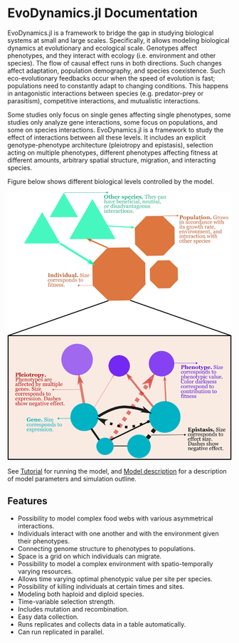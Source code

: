 # EvoDynamics.jl Documentation

EvoDynamics.jl is a framework to bridge the gap in studying biological systems at small and large scales. Specifically, it allows modeling biological dynamics at evolutionary and ecological scale. Genotypes affect phenotypes, and they interact with ecology (i.e. environment and other species). The flow of causal effect runs in both directions. Such changes affect adaptation, population demography, and species coexistence. Such eco-evolutionary feedbacks occur when the speed of evolution is fast; populations need to constantly adapt to changing conditions. This happens in antagonistic interactions between species (e.g. predator-prey or parasitism), competitive interactions, and mutualistic interactions.  

Some studies only focus on single genes affecting single phenotypes, some studies only analyze gene interactions, some focus on populations, and some on species interactions. EvoDynamics.jl is a framework to study the effect of interactions between all these levels. It includes an explicit genotype-phenotype architecture (pleiotropy and epistasis), selection acting on multiple phenotypes, different phenotypes affecting fitness at different amounts, arbitrary spatial structure, migration, and interacting species.

Figure below shows different biological levels controlled by the model.

![Fig. 1. __Model structure.__](struct.png)

See [Tutorial](@ref) for running the model, and [Model description](@ref) for a description of model parameters and simulation outline.

## Features

* Possibility to model complex food webs with various asymmetrical interactions.
* Individuals interact with one another and with the environment given their phenotypes.
* Connecting genome structure to phenotypes to populations.
* Space is a grid on which individuals can migrate.
* Possibility to model a complex environment with spatio-temporally varying resources.
* Allows time varying optimal phenotypic value per site per species.
* Possibility of killing individuals at certain times and sites.
* Modeling both haploid and diploid species.
* Time-variable selection strength.
* Includes mutation and recombination.
* Easy data collection.
* Runs replicates and collects data in a table automatically.
* Can run replicated in parallel.
